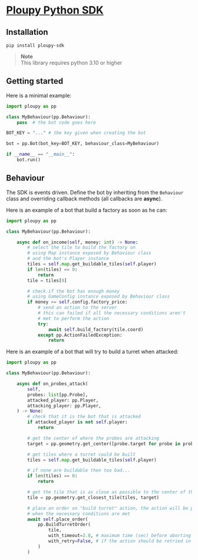 # [Ploupy Python SDK](https://github.com/Plouc314/ploupy-python-sdk)

## Installation

```
pip install ploupy-sdk
```

> **Note**  
> This library requires python 3.10 or higher

## Getting started

Here is a minimal example:

```python
import ploupy as pp

class MyBehaviour(pp.Behaviour):
    pass  # the bot code goes here

BOT_KEY = "..." # the key given when creating the bot

bot = pp.Bot(bot_key=BOT_KEY, behaviour_class=MyBehaviour)

if __name__ == "__main__":
    bot.run()
```

## Behaviour

The SDK is events driven. Define the bot by inheriting from the `Behaviour` class
and overriding callback methods (all callbacks are **async**).

Here is an example of a bot that build a factory as soon as he can:

```python
import ploupy as pp

class MyBehaviour(pp.Behaviour):

    async def on_income(self, money: int) -> None:
        # select the tile to build the factory on
        # using Map instance exposed by Behaviour class
        # and the bot's Player instance
        tiles = self.map.get_buildable_tiles(self.player)
        if len(tiles) == 0:
            return
        tile = tiles[0]

        # check if the bot has enough money
        # using GameConfig instance exposed by Behaviour class
        if money >= self.config.factory_price:
            # send an action to the server
            # this can failed if all the necessary conditions aren't
            # met to perform the action
            try:
                await self.build_factory(tile.coord)
            except pp.ActionFailedException:
                return
```

Here is an example of a bot that will try to build a turret when attacked:

```python
import ploupy as pp

class MyBehaviour(pp.Behaviour):

    async def on_probes_attack(
        self,
        probes: list[pp.Probe],
        attacked_player: pp.Player,
        attacking_player: pp.Player,
    ) -> None:
        # check that it is the bot that is attacked
        if attacked_player is not self.player:
            return

        # get the center of where the probes are attacking
        target = pp.geometry.get_center([probe.target for probe in probes])

        # get tiles where a turret could be built
        tiles = self.map.get_buildable_tiles(self.player)

        # if none are buildable then too bad...
        if len(tiles) == 0:
            return

        # get the tile that is as close as possible to the center of the attack
        tile = pp.geometry.get_closest_tile(tiles, target)

        # place an order on "build turret" action, the action will be performed
        # when the necessary conditions are met
        await self.place_order(
            pp.BuildTurretOrder(
                tile,
                with_timeout=2.0, # maximum time (sec) before aborting the order
                with_retry=False, # if the action should be retried in case of failure
            )
        )

```
